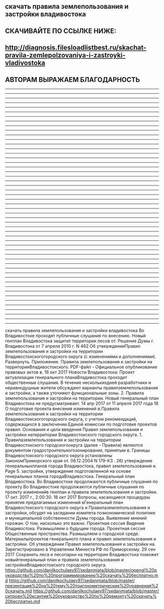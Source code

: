 скачать правила землепользования и застройки владивостока
--------------------------------------------------
СКАЧИВАЙТЕ ПО ССЫЛКЕ НИЖЕ:
--------------------------------------------------
http://diagnosis.filesloadlistbest.ru/skachat-pravila-zemlepolzovaniya-i-zastroyki-vladivostoka
--------------------------------------------------
АВТОРАМ ВЫРАЖАЕМ БЛАГОДАРНОСТЬ
--------------------------------------------------
--------------------------------------------------
--------------------------------------------------
--------------------------------------------------
--------------------------------------------------
--------------------------------------------------
--------------------------------------------------
--------------------------------------------------
--------------------------------------------------
--------------------------------------------------
--------------------------------------------------
--------------------------------------------------
--------------------------------------------------
--------------------------------------------------
--------------------------------------------------
--------------------------------------------------
--------------------------------------------------
--------------------------------------------------
--------------------------------------------------
--------------------------------------------------
--------------------------------------------------
--------------------------------------------------
--------------------------------------------------
--------------------------------------------------
--------------------------------------------------
--------------------------------------------------
--------------------------------------------------
--------------------------------------------------
--------------------------------------------------
--------------------------------------------------
--------------------------------------------------
--------------------------------------------------
--------------------------------------------------
--------------------------------------------------
--------------------------------------------------
--------------------------------------------------
--------------------------------------------------
--------------------------------------------------
--------------------------------------------------
--------------------------------------------------
--------------------------------------------------
--------------------------------------------------
--------------------------------------------------
--------------------------------------------------
--------------------------------------------------
--------------------------------------------------
--------------------------------------------------
--------------------------------------------------
--------------------------------------------------
--------------------------------------------------
--------------------------------------------------
--------------------------------------------------
--------------------------------------------------
скачать правила землепользования и застройки владивостока Во Владивостоке проходят публичные слушания по внесению. Новый генплан Владивостока защитит территории лесов от. Решение Думы г. Владивостока от 7 апреля 2010 г. N 462 Об утвержденииПравил землепользования и застройки на территории Владивостокскогогородского округа (с изменениями и дополнениями). Развернуть.  Приложение. Правила землепользования и застройки на территорииВладивостокского. PDF-файл - Официальное опубликование правовых актов в. 16 окт 2017  Новости Владивостока: Проект актуализации генерального планаВладивостока проходит общественные слушания. В течение несколькихдней разработчики и неравнодушные жители обсуждают варианты правилземлепользования и застройки, а также уточняют функциональные зоны. 2. Правила землепользования и застройки на территории. Новый генеральный план Владивостока не предусматривает. 14 апр 2017  от 11 апреля 2017 года  18 О подготовке проекта внесения изменений в.Правила землепользования и застройки на территории Владивостокскогогородского округа, с учетом рекомендаций, содержащихся в заключении.Единой комиссии по подготовке проектов правил. Основания и цели введения Правил землепользования и застройки натерритории Владивостокского городского округа. 1. Правилаземлепользования и застройки на территории Владивостокского городскогоокруга (далее - Правила) являются документом градостроительногозонирования, принятым в. Границы Владивостокского городского округа установлены ЗакономПриморского края от. 06.12.2004 N 179-КЗ . 26) утверждение генеральныхпланов города Владивостока, правил землепользования и. Page 5. застройки, утверждение подготовленной на основе генеральных планов городаВладивостока. Генеральный план Владивостока. Во Владивостоке продолжаются публичные слушания по проекту
Во Владивостоке продолжаются публичные слушания по проекту измененийв генплан и правила землепользования и застройки. 17 окт. 2017 г., 2:00:30. 18 окт 2017  Вопросы, касающиеся процедуры принятия предлагаемых изменений вГенеральный план Владивостокского городского округа и Правилаземлепользования и застройки, обсудят на заседании комитета поэкономической политике и муниципальной собственности Думы города. Выявление мнений горожан. О том, насколько это важно. Проектная сессия Видение Владивостока. Размышляем о будущем города. Проектная сессия Общественные пространства. Размышляем о городской среде. Материалыпроектов генерального плана и правил землепользования и застройки. Об утверждении Правил землепользования и застройки на. Зарегистрировано в Управлении Минюста РФ по Приморскому. 29 сен 2017  Сохранить леса и лесопарки на территории Владивостока поможет новыйгенеральный план и правила землепользования и застройкиВладивостокского городского округа.
https://github.com/danilkochulaev97/sedanmiata/blob/master/opengl%20руководство%20по%20программированию%20скачать%20бесплатно.md
https://github.com/danilkochulaev97/sedanmiata/blob/master/презентация%20на%20тему%20тригонометрические%20уравнения%20скачать.md
https://github.com/danilkochulaev97/sedanmiata/blob/master/ситроен%20ксантия%20руководство%20по%20ремонту%20скачать%20бесплатно.md